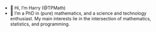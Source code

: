 - 👋 Hi, I’m Harry (@TPMath) 
- 👀 I’m a PhD in (pure) mathematics, and a science and technology enthusiast. My main interests lie in the intersection of mathematics, statistics, and programming. 

<!---
TPMath/TPMath is a ✨ special ✨ repository because its `README.md` (this file) appears on your GitHub profile.
You can click the Preview link to take a look at your changes.
--->
